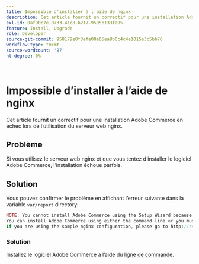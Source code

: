 ```yaml
---
title: Impossible d’installer à l’aide de nginx
description: Cet article fournit un correctif pour une installation Adobe Commerce en échec lors de l’utilisation du serveur web nginx.
exl-id: 0af90c7e-0733-41c8-b217-9595b133fa95
feature: Install, Upgrade
role: Developer
source-git-commit: 958179e0f3efe08e65ea8b0c4c4e1015e3c5bb76
workflow-type: tm+mt
source-wordcount: '87'
ht-degree: 0%

---
```


# Impossible d’installer à l’aide de nginx

Cet article fournit un correctif pour une installation Adobe Commerce en échec lors de l’utilisation du serveur web nginx.

## Problème

Si vous utilisez le serveur web nginx et que vous tentez d’installer le logiciel Adobe Commerce, l’installation échoue parfois.

## Solution

Vous pouvez confirmer le problème en affichant l’erreur suivante dans la variable `var/report` directory:

```php
NOTE: You cannot install Adobe Commerce using the Setup Wizard because the Adobe Commerce setup directory cannot be accessed.
You can install Adobe Commerce using either the command line or you must restore access to the following directory: /var/www/html/setup
If you are using the sample nginx configuration, please go to http://ce.mtf03.bcn.magento.com/setup/";i:1;s:641:"#0 /var/www/html/lib/internal/Magento/Framework/App/Http.php(213): Magento\Framework\App\Http->redirectToSetup(Object(Magento\Framework\App\Bootstrap), Object(Exception))
```

### Solution

Installez le logiciel Adobe Commerce à l’aide du [ligne de commande](https://devdocs.magento.com/guides/v2.3/install-gde/install/cli/install-cli.html).
